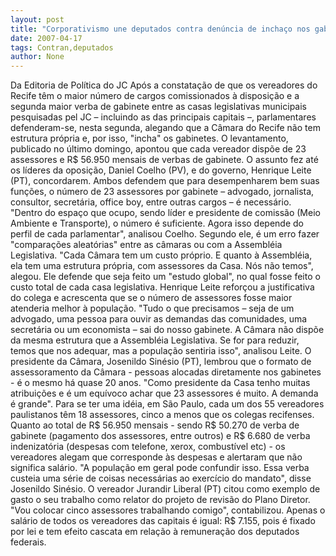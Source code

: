 ```yaml
---
layout: post
title: "Corporativismo une deputados contra denúncia de inchaço nos gabinetes"
date: 2007-04-17
tags: Contran,deputados
author: None
---
```


Da Editoria de Política do JC
Após a constatação de que os vereadores do Recife têm o maior número de cargos comissionados à disposição e a segunda maior verba de gabinete entre as casas legislativas municipais pesquisadas pel JC – incluindo as das principais capitais –, parlamentares defenderam-se, nesta segunda, alegando que a Câmara do Recife não tem estrutura própria e, por isso, \"incha\" os gabinetes. 
O levantamento, publicado no último domingo, apontou que cada vereador dispõe de 23 assessores e R$ 56.950 mensais de verbas de gabinete. 
O assunto fez até os líderes da oposição, Daniel Coelho (PV), e do governo, Henrique Leite (PT), concordarem. 
Ambos defendem que para desempenharem bem suas funções, o número de 23 assessores por gabinete – advogado, jornalista, consultor, secretária, office boy, entre outras cargos – é necessário. 
\"Dentro do espaço que ocupo, sendo líder e presidente de comissão (Meio Ambiente e Transporte), o número é suficiente. Agora isso depende do perfil de cada parlamentar\", analisou Coelho. 
Segundo ele, é um erro fazer \"comparações aleatórias\" entre as câmaras ou com a Assembléia Legislativa. \"Cada Câmara tem um custo próprio. E quanto à Assembléia, ela tem uma estrutura própria, com assessores da Casa. Nós não temos\", alegou. Ele defende que seja feito um \"estudo global\", no qual fosse feito o custo total de cada casa legislativa. 
Henrique Leite reforçou a justificativa do colega e acrescenta que se o número de assessores fosse maior atenderia melhor à população. \"Tudo o que precisamos – seja de um advogado, uma pessoa para ouvir as demandas das comunidades, uma secretária ou um economista – sai do nosso gabinete. A Câmara não dispõe da mesma estrutura que a Assembléia Legislativa. Se for para reduzir, temos que nos adequar, mas a população sentiria isso\", analisou Leite. 
O presidente da Câmara, Josenildo Sinésio (PT), lembrou que o formato de assessoramento da Câmara - pessoas alocadas diretamente nos gabinetes - é o mesmo há quase 20 anos. \"Como presidente da Casa tenho muitas atribuições e é um equívoco achar que 23 assessores é muito. A demanda é grande\". Para se ter uma idéia, em São Paulo, cada um dos 55 vereadores paulistanos têm 18 assessores, cinco a menos que os colegas recifenses. 
Quanto ao total de R$ 56.950 mensais - sendo R$ 50.270 de verba de gabinete (pagamento dos assessores, entre outros) e R$ 6.680 de verba indenizatória (despesas com telefone, xerox, combustível etc) - os vereadores alegam que corresponde às despesas e alertaram que não significa salário. \"A população em geral pode confundir isso. Essa verba custeia uma série de coisas necessárias ao exercício do mandato\", disse Josenildo Sinésio. 
O vereador Jurandir Liberal (PT) citou como exemplo de gasto o seu trabalho como relator do projeto de revisão do Plano Diretor. \"Vou colocar cinco assessores trabalhando comigo\", contabilizou. Apenas o salário de todos os vereadores das capitais é igual: R$ 7.155, pois é fixado por lei e tem efeito cascata em relação à remuneração dos deputados federais.  